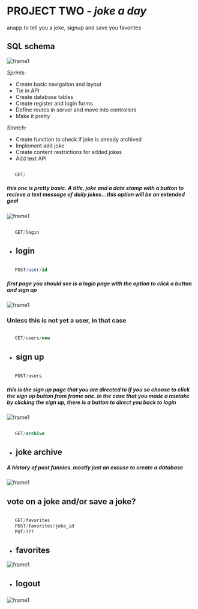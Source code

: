 # PROJECT TWO - *joke a day*
anapp to tell you a joke, signup and save you favorites
## SQL schema

![frame1](/readme_imgs/erd.png)

*Sprints:*

- Create basic navigation and layout
- Tie in API
- Create database tables
- Create register and login forms
- Define routes in server and move into controllers
- Make it pretty

*Stretch:*

- Create function to check if joke is already archived
- Implement add joke
- Create content restrictions for added jokes
- Add text API

```sql

   GET/

```

##### this one is pretty basic. A title, joke and a date stamp with a button to recieve a text message of daily jokes...this option will be an extended goal

![frame1](/readme_imgs/home.png)

```sql

   GET/login

```

- ## login

```sql

   POST/user/id

```

##### first page you should see is a login page with the option to click a button and sign up

![frame1](/readme_imgs/login.png)

### Unless this is not yet a user, in that case

```sql

   GET/users/new

```

- ## sign up

```sql

   POST/users

```

##### this is the sign up page that you are directed to if you so choose to click the sign up button from frame one. In the case that you made a mistake by clicking the sign up, there is a button to direct you back to login

![frame1](/readme_imgs/signup.png)

```sql

   GET/archive

```

- ## joke archive

##### A history of past funnies. mostly just an excuse to create a database

![frame1](/readme_imgs/archive.png)

## vote on a joke and/or save a joke?

```sql

   GET/favorites
   POST/favorites/joke_id
   PUT/???

```

- ## favorites

![frame1](/readme_imgs/favorites.png)

- ## logout

#####

![frame1](/readme_imgs/logout.png)
